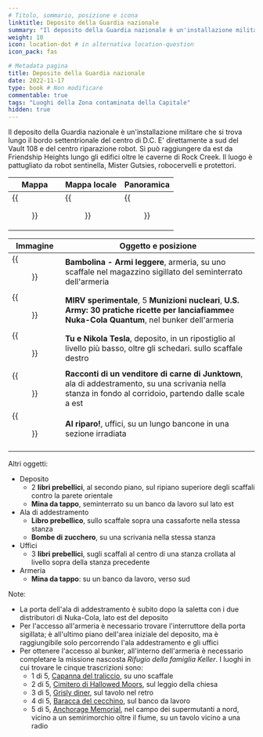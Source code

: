 ```yaml
---
# Titolo, sommario, posizione e icona
linktitle: Deposito della Guardia nazionale
summary: "Il deposito della Guardia nazionale è un'installazione militare che si trova lungo il bordo settentrionale del centro di D.C. E'  direttamente a sud del Vault 108 e del centro riparazione robot. Si può raggiungere da est da Friendship Heights lungo gli edifici oltre le caverne di Rock Creek."
weight: 10
icon: location-dot # in alternativa location-question
icon_pack: fas

# Metadata pagina
title: Deposito della Guardia nazionale
date: 2022-11-17
type: book # Non modificare
commentable: true
tags: "Luoghi della Zona contaminata della Capitale"
hidden: true
---
```




Il deposito della Guardia nazionale è un'installazione militare che si trova lungo il bordo settentrionale del centro di D.C. E'  direttamente a sud del Vault 108 e del centro riparazione robot. Si può raggiungere da est da Friendship Heights lungo gli edifici oltre le caverne di Rock Creek. Il luogo è pattugliato da robot sentinella, Mister Gutsies, robocervelli e protettori.

| Mappa                                            | Mappa locale                                     | Panoramica                                   |
| ------------------------------------------------ | ------------------------------------------------ | -------------------------------------------- |
| {{<figure src="National_Guard_Depot_loc.webp">}} | {{<figure src="National_Guard_depot_map.webp">}} | {{<figure src="National_Guard_Depot.webp">}} |

| Immagine                                          | Oggetto e posizione                                                                                                                                      |
| ------------------------------------------------- | -------------------------------------------------------------------------------------------------------------------------------------------------------- |
| {{<figure src="Bobblehead_Small_Guns_NGD.webp">}} | **Bambolina - Armi leggere**, armeria, su uno scaffale nel magazzino sigillato del seminterrato dell'armeria                                             |
| {{<figure src="Experimental_MIRV.jpg">}}          | **MIRV sperimentale**, 5 **Munizioni nucleari**, **U.S. Army: 30 pratiche ricette per lanciafiamme**e **Nuka-Cola Quantum**, nel bunker dell'armeria     |
| {{<figure src="Nikola_Tesla_and_You_NGD.jpg">}}   | **Tu e Nikola Tesla**, deposito, in un ripostiglio al livello più basso, oltre gli schedari. sullo scaffale destro                                       |
| {{<figure src="Tales_of_a_JJT_NGD.jpg">}}         | **Racconti di un venditore di carne di Junktown**, ala di addestramento, su una scrivania nella stanza in fondo al corridoio, partendo dalle scale a est |
| {{<figure src="Duck_and_Cover!_NGD.jpg">}}        | **Al riparo!**, uffici, su un lungo bancone in una sezione irradiata                                                                                     |
|                                                   |                                                                                                                                                          |

Altri oggetti:
- Deposito
	- 2 **libri prebellici**, al secondo piano, sul ripiano superiore degli scaffali contro la parete orientale
	- **Mina da tappo**, seminterrato su un banco da lavoro sul lato est
- Ala di addestramento
	- **Libro prebellico**, sullo scaffale sopra una cassaforte nella stessa stanza
	- **Bombe di zucchero**, su una scrivania nella stessa stanza
- Uffici
	- 3 **libri prebellici**, sugli scaffali al centro di una stanza crollata al livello sopra della stanza precedente
- Armeria
	- **Mina da tappo**: su un banco da lavoro, verso sud


Note:
- La porta dell'ala di addestramento è subito dopo la saletta con i due distributori di Nuka-Cola, lato est del deposito
- Per l'accesso all'armeria è necessario trovare l'interruttore della porta sigillata; è all'ultimo piano dell'area iniziale del deposito, ma è raggiungibile solo percorrendo l'ala addestramento e gli uffici 
- Per ottenere l'accesso al bunker, all'interno dell'armeria è necessario completare la missione nascosta *Rifugio della famiglia Keller*. I luoghi in cui trovare le cinque trascrizioni sono:
	- 1 di 5, [Capanna del traliccio](../capanna-del-traliccio), su uno scaffale
	- 2 di 5, [Cimitero di Hallowed Moors](../cimitero-di-hallowed-moors), sul leggio della chiesa
	- 3 di 5, [Grisly diner](../grisly-diner), sul tavolo nel retro
	- 4 di 5, [Baracca del cecchino](../baracca-del-cecchinobaracca-abbandonata), sul banco da lavoro
	- 5 di 5, [Anchorage Memorial](../anchorage-memorial), nel campo dei supermutanti a nord, vicino a un semirimorchio oltre il fiume, su un tavolo vicino a una radio
